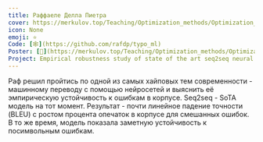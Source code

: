 ```yaml
---
title: Раффаеле Делла Пиетра
cover: https://merkulov.top/Teaching/Optimization_methods/Optimization_methods__/Лучшие_проекты_по_оптимизации_2019/Раффаеле_Делла_Пиетра/raf.png
icon: None
emoji: ⭐
Code: [🕸](https://github.com/rafdp/typo_ml)
Poster: [📎](https://merkulov.top/Teaching/Optimization_methods/Optimization_methods__/Лучшие_проекты_по_оптимизации_2019/Раффаеле_Делла_Пиетра/raf.pdf)
Project: Empirical robustness study of state of the art seq2seq neural network for machine translation
---
```


Раф решил пройтись по одной из самых хайповых тем современности - машинному переводу с помощью нейросетей и выяснить её эмпирическую устойчивость к ошибкам в корпусе. Seq2seq - SoTA модель на тот момент. Результат - почти линейное падение точности (BLEU) с ростом процента опечаток в корпусе для смешанных ошибок. В то же время, модель показала заметную устойчивость к посимвольным ошибкам.
